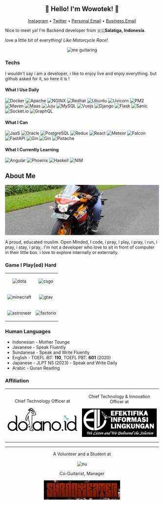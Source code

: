 <h2 align="center">👋 Hello! I'm Wowotek! 👋</h2>
<p align="center">
  <a href="https://www.instagram.com/wowotekit">Instagram</a> •
  <a href="https://twitter.com/wo2tek">Twitter</a> •
  <a href="mailto:erlanggaibr2@gmail.com">Personal Email</a> •
  <a href="mailto:erlanggai@dolano.id">Business Email</a>
</p>
<p>Nice to meet ya! I'm Backend developer from 🇲🇨<b>Salatiga, Indonesia</b>.</p>

<p>love a little bit of everything! <large><i>Like Motorcycle Race!</i></large></p>

<center>
<img align="center" width="500px" alt="me guitaring" src="https://raw.githubusercontent.com/wowotek/wowotek/master/guitaring.png"/>
</center>

### Techs
<p align="left">I wouldn't say i am a developer, i like to enjoy live and enjoy everything. but github asked for it, so here it is !</p>


#### What I Use Daily
<p>
    <img alt="Docker" src="https://img.shields.io/badge/-Docker-b?style=for-the-badge&logo=Docker&logoColor=white&color=3ea8c0"/>
    <img alt="Apache" src="https://img.shields.io/badge/-Apache-b?style=for-the-badge&logo=Apache&logoColor=white&color=D22128"/>
    <img alt="NGINX" src="https://img.shields.io/badge/-NGINX-b?style=for-the-badge&logo=NGINX&logoColor=white&color=269539"/>
    <img alt="Redhat" src="https://img.shields.io/badge/-Redhat-b?style=for-the-badge&logo=Red%20hat&logoColor=white&color=EE0000"/>
    <img alt="Ubuntu" src="https://img.shields.io/badge/-Ubuntu-b?style=for-the-badge&logo=ubuntu&logoColor=white&color=E95420"/>
    <img alt="Uvicorn" src="https://img.shields.io/badge/-Uvicorn-b?style=for-the-badge&logo=Uvicorn&logoColor=white&color=4287f5"/>
    <img alt="PM2" src="https://img.shields.io/badge/-PM2-b?style=for-the-badge&logo=Uvicorn&logoColor=white&color=010101"/>
    <img alt="Maven" src="https://img.shields.io/badge/-Maven-b?style=for-the-badge&logo=Apache%20Maven&logoColor=white&color=D22128"/>
    <img alt="Maas" src="https://img.shields.io/badge/-MaaS-b?style=for-the-badge&logo=MaaS&logoColor=white&color=E95420"/>
    <img alt="Juju" src="https://img.shields.io/badge/Juju-Canonical-b?style=for-the-badge&logo=Juju&logoColor=white&color=E95420"/>
    <img alt="MySQL" src="https://img.shields.io/badge/-MySQL-b?style=for-the-badge&logo=MySQL&logoColor=white&color=4479A1"/>
    <img alt="Vuejs" src="https://img.shields.io/badge/-Vue-b?style=for-the-badge&logo=Vue.js&logoColor=white&color=4FC08D"/>
    <img alt="Django" src="https://img.shields.io/badge/-Django-b?style=for-the-badge&logo=Django&logoColor=white&color=092E20"/>
    <img alt="Flask" src="https://img.shields.io/badge/-Flask-b?style=for-the-badge&logo=Flask&logoColor=white&color=000000"/>
    <img alt="Sanic" src="https://img.shields.io/badge/Sanic-Python-b?style=for-the-badge&logo=Sanic&logoColor=white&color=3776AB"/>
    <img alt="Socket.io" src="https://img.shields.io/badge/-Socket.IO-b?style=for-the-badge&logo=Socket.io&logoColor=white&color=010101"/>
    <img alt="GraphQL" src="https://img.shields.io/badge/-GraphQL-b?style=for-the-badge&logo=GraphQL&logoColor=white&color=E10098"/>
</p>

#### What I Can
<p>
    <img alt="JaaS" src="https://img.shields.io/badge/JaaS-Canonical-b?style=for-the-badge&logo=JaaS&logoColor=white&color=E95420"/>
    <img alt="Oracle" src="https://img.shields.io/badge/-Oracle-b?style=for-the-badge&logo=Oracle&logoColor=white&color=F80000"/>
    <img alt="PostgreSQL" src="https://img.shields.io/badge/-PostgreSQL-b?style=for-the-badge&logo=PostgreSQL&logoColor=white&color=336791"/>
    <img alt="Redux" src="https://img.shields.io/badge/-Redux-b?style=for-the-badge&logo=Redux&logoColor=white&color=764ABC"/>
    <img alt="React" src="https://img.shields.io/badge/-React-a?style=for-the-badge&logo=react&logoColor=white&color=61DAFB"/>
    <img alt="Meteor" src="https://img.shields.io/badge/-Meteor-b?style=for-the-badge&logo=Meteor&logoColor=white&color=DE4F4F"/>
    <img alt="Falcon" src="https://img.shields.io/badge/Falcon-Python-b?style=for-the-badge&logo=Python&logoColor=white&color=3776AB"/>
    <img alt="FastAPI" src="https://img.shields.io/badge/FastAPI-Python-b?style=for-the-badge&logo=Python&logoColor=white&color=3776AB"/>
    <img alt="Gin" src="https://img.shields.io/badge/Gin-Go-b?style=for-the-badge&logo=Go&logoColor=white&color=3ea8c0"/>
    <img alt="Gin" src="https://img.shields.io/badge/Gorilla-Go-b?style=for-the-badge&logo=Go&logoColor=white&color=3ea8c0"/>
    <img alt="Pistache" src="https://img.shields.io/badge/Pistache-C++-b?style=for-the-badge&logo=C++&logoColor=white&color=3ea8c0"/>
</p>

#### What I Currently Learning
<p>
    <img alt="Angular" src="https://img.shields.io/badge/Angular-TypeScript-b?style=for-the-badge&logo=Angular&logoColor=white&color=007ACC"/>
    <img alt="Phoenix" src="https://img.shields.io/badge/Phoenix-Elixir-b?style=for-the-badge&logo=Elixir&logoColor=white&color=4B275F"/>
    <img alt="Haskell" src="https://img.shields.io/badge/-Haskell-b?style=for-the-badge&logo=Haskell&logoColor=white&color=5D4F85"/>
    <img alt="NIM" src="https://img.shields.io/badge/-Nim-b?style=for-the-badge&logo=Nim&logoColor=white&color=EED842"/>
</p>

## About Me

<center>
<img alt="toppic" align="center" src="https://raw.githubusercontent.com/wowotek/wowotek/master/top_pic.jpg"/>
</center>

A proud, educated muslim. Open Minded, I code, i pray, i play, i pray, i run, i pray, i stay, i pray,. I'm not a developer who love to sit in front of computer in their little box. i love to explore internally or externally.

### Game I Play(ed) Hard
<table align="center" border="0" rules=none>
    <tbody align="center" border="0" rules=none>
        <tr align="center" border="0" rules=none>
            <td border="0"><p align="center"><img align="center" alt="dota" src="https://seeklogo.com/images/D/dota-2-logo-A8CAC9B4C9-seeklogo.com.png" width=100></p></td>
            <td><p align="center"><img align="center" alt="csgo" src="https://1000logos.net/wp-content/uploads/2017/12/CSGO-Logo.png" width=200></p></td>
        </tr align="center">
        <tr align="center">
            <td><p align="center"><img align="center" alt="minecraft" src="https://www.minecraft.net/content/dam/games/minecraft/logos/logo-minecraft.svg" width=250></p></td>
            <td><p align="center"><img align="center" alt="gtav" src="https://www.igta5.com/images/gta-v-five-logo-v-only.png" width=125></p></td>
        </tr>
        <tr align="center">
            <td><p align="center"><img align="center" alt="astroneer" src="https://vignette.wikia.nocookie.net/jacksepticeye/images/7/72/Astroneer_logo.png/revision/latest?cb=20190901215451" width=250></p></td>
            <td><p align="center"><img align="center" alt="factorio" src="https://factorio.com/static/img/factorio-logo.png" width=250></p></td>
        </tr align="center">
    </tbody>
</table>




### Human Languages
- Indonesian - Mother Tounge
- Javanese - Speak Fluently
- Sundanese - Speak and Write Fluently
- English - TOEFL iBT: **110**, TOEFL PBT: **601** (2020)
- Japanese - JLPT N5 (2023) - Speak and Write Daily
- Arabic - Quran Reading

### Affiliation

<table align="center" border="0" rules=none>
    <tr align="center">
        <td>
            <p align="center">Chief Technology Officer at</p>
            <p align="center"><img align="center" alt="dolano.id" src="https://raw.githubusercontent.com/wowotek/wowotek/master/dolanoid.png" width=250></p>
        </td>
        <td>
            <p align="center">Chief Technology & Innovation Officer at</p>
            <p align="center"><img align="center" alt="PT. Efektifika Informasi Lingkungan" src="https://raw.githubusercontent.com/wowotek/wowotek/master/efektifika.png" width=250></p>
        </td>
    </tr>
</table>

<hr>
<p align="center">A Volunteer and a Student at</p>
<p align="center">
<img align="center" alt="nu" src="https://upload.wikimedia.org/wikipedia/commons/thumb/5/51/Nahdlatul_Ulama_Logo.svg/1200px-Nahdlatul_Ulama_Logo.svg.png" width=250>
</p>

<p align="center">Co-Guitarist, Manager</p>
<p align="center">
<img align="center" alt="Shroom Eater" src="https://raw.githubusercontent.com/wowotek/wowotek/master/shroomeater.jpeg" width=250>
</p>